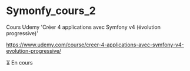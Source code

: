 # Symonfy_cours_2
Cours Udemy 'Créer 4 applications avec Symfony v4 (évolution progressive)'


https://www.udemy.com/course/creer-4-applications-avec-symfony-v4-evolution-progressive/

⏳ En cours
